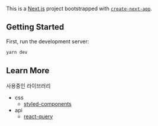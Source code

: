 This is a [Next.js](https://nextjs.org/) project bootstrapped with [`create-next-app`](https://github.com/vercel/next.js/tree/canary/packages/create-next-app).

## Getting Started

First, run the development server:

```bash
yarn dev
```

## Learn More

사용중인 라이브러리

- css
  - [styled-components](https://styled-components.com/)
- api
  - [react-query](https://tanstack.com/query/latest/docs/react/installation)